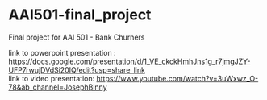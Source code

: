 # AAI501-final_project
Final project for AAI 501 - Bank Churners

link to powerpoint presentation : https://docs.google.com/presentation/d/1_VE_ckckHmhJns1g_r7jmgJZY-UFP7rwujDVdSi20IQ/edit?usp=share_link  
link to video presentation: https://www.youtube.com/watch?v=3uWxwz_O-78&ab_channel=JosephBinny
